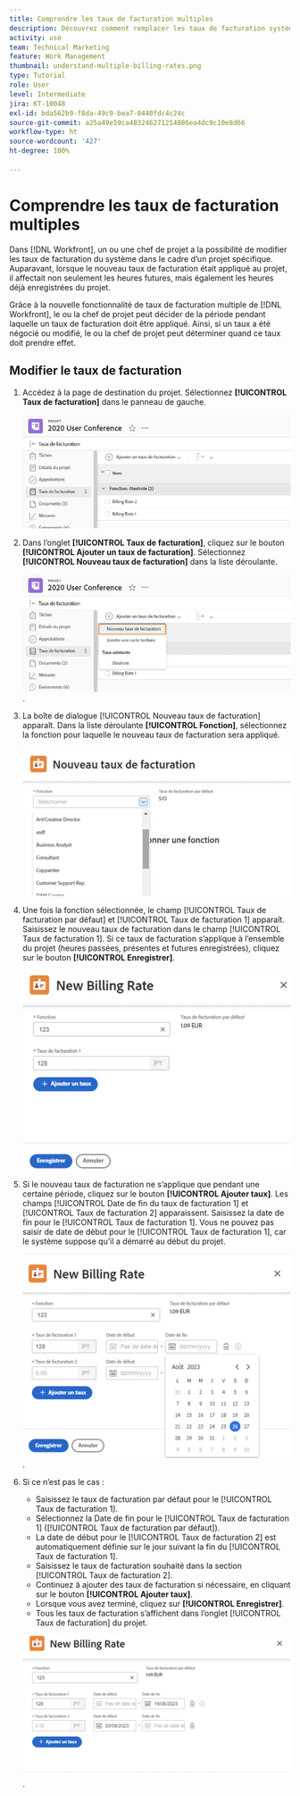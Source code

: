 ```yaml
---
title: Comprendre les taux de facturation multiples
description: Découvrez comment remplacer les taux de facturation système dans un projet.
activity: use
team: Technical Marketing
feature: Work Management
thumbnail: understand-multiple-billing-rates.png
type: Tutorial
role: User
level: Intermediate
jira: KT-10048
exl-id: bda562b9-f8da-49c9-bea7-0440fdc4c24c
source-git-commit: a25a49e59ca483246271214886ea4dc9c10e8d66
workflow-type: ht
source-wordcount: '427'
ht-degree: 100%

---
```


# Comprendre les taux de facturation multiples

Dans [!DNL Workfront], un ou une chef de projet a la possibilité de modifier les taux de facturation du système dans le cadre d’un projet spécifique. Auparavant, lorsque le nouveau taux de facturation était appliqué au projet, il affectait non seulement les heures futures, mais également les heures déjà enregistrées du projet.

Grâce à la nouvelle fonctionnalité de taux de facturation multiple de [!DNL Workfront], le ou la chef de projet peut décider de la période pendant laquelle un taux de facturation doit être appliqué. Ainsi, si un taux a été négocié ou modifié, le ou la chef de projet peut déterminer quand ce taux doit prendre effet.

## Modifier le taux de facturation

1. Accédez à la page de destination du projet. Sélectionnez **[!UICONTROL Taux de facturation]** dans le panneau de gauche.

   ![Image de sélection du [!UICONTROL Taux de facturation] dans [!DNL Workfront]](assets/project-finances-1.png)

1. Dans l’onglet **[!UICONTROL Taux de facturation]**, cliquez sur le bouton **[!UICONTROL Ajouter un taux de facturation]**. Sélectionnez **[!UICONTROL Nouveau taux de facturation]** dans la liste déroulante.

   ![Image de sélection du [!UICONTROL Nouveau taux de facturation] dans [!DNL Workfront]](assets/project-finances-2.png).

1. La boîte de dialogue [!UICONTROL Nouveau taux de facturation] apparaît. Dans la liste déroulante **[!UICONTROL Fonction]**, sélectionnez la fonction pour laquelle le nouveau taux de facturation sera appliqué.

   ![Image de sélection des fonctions avec un nouveau taux de facturation dans [!DNL Workfront]](assets/project-finances-3.png)

1. Une fois la fonction sélectionnée, le champ [!UICONTROL Taux de facturation par défaut] et [!UICONTROL Taux de facturation 1] apparaît. Saisissez le nouveau taux de facturation dans le champ [!UICONTROL Taux de facturation 1]. Si ce taux de facturation s’applique à l’ensemble du projet (heures passées, présentes et futures enregistrées), cliquez sur le bouton **[!UICONTROL Enregistrer]**.

   ![Image d’enregistrement d’un nouveau taux de facturation applicable à l’ensemble du projet dans [!DNL Workfront]](assets/project-finances-5.png)

1. Si le nouveau taux de facturation ne s’applique que pendant une certaine période, cliquez sur le bouton **[!UICONTROL Ajouter taux]**. Les champs [!UICONTROL Date de fin du taux de facturation 1] et [!UICONTROL Taux de facturation 2] apparaissent. Saisissez la date de fin pour le [!UICONTROL Taux de facturation 1]. Vous ne pouvez pas saisir de date de début pour le [!UICONTROL Taux de facturation 1], car le système suppose qu’il a démarré au début du projet.

   ![Image de création d’un nouveau taux de facturation s’appliquant à une certaine période, à partir du début du projet dans [!DNL Workfront]](assets/project-finances-6.png).

1. Si ce n’est pas le cas :

   * Saisissez le taux de facturation par défaut pour le [!UICONTROL Taux de facturation 1].
   * Sélectionnez la Date de fin pour le [!UICONTROL Taux de facturation 1] ([!UICONTROL Taux de facturation par défaut]).
   * La date de début pour le [!UICONTROL Taux de facturation 2] est automatiquement définie sur le jour suivant la fin du [!UICONTROL Taux de facturation 1].
   * Saisissez le taux de facturation souhaité dans la section [!UICONTROL Taux de facturation 2].
   * Continuez à ajouter des taux de facturation si nécessaire, en cliquant sur le bouton **[!UICONTROL Ajouter taux]**.
   * Lorsque vous avez terminé, cliquez sur **[!UICONTROL Enregistrer]**.
   * Tous les taux de facturation s’affichent dans l’onglet [!UICONTROL Taux de facturation] du projet.

   ![Image de création de nouveaux taux de facturation qui s’appliquent aux différentes périodes dans [!DNL Workfront]](assets/project-finances-7.png).
